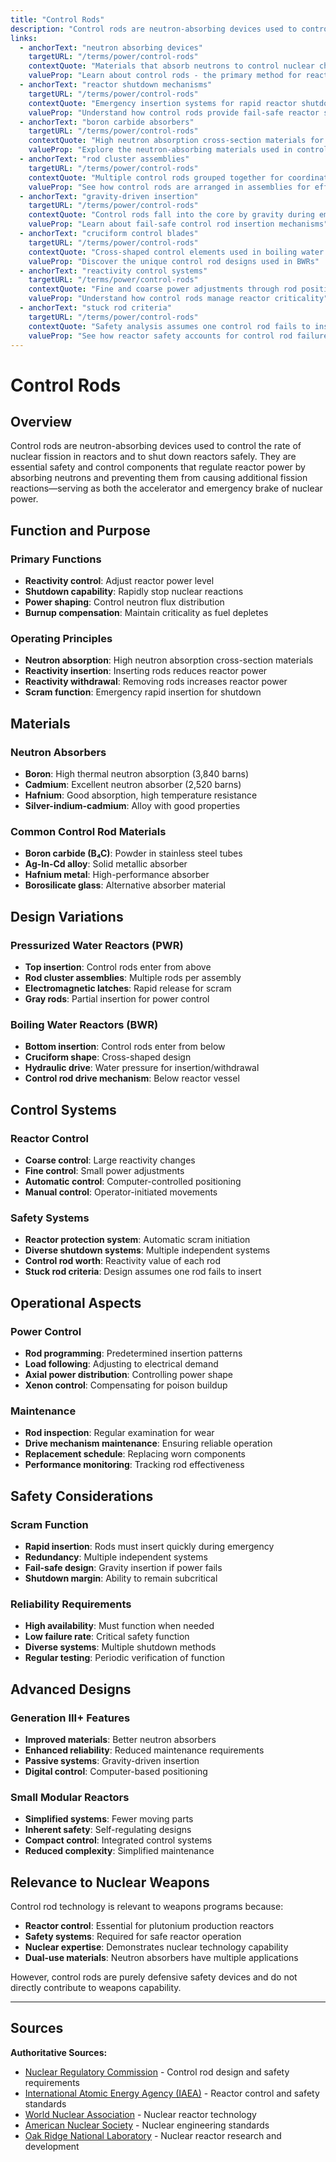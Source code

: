 ```yaml
---
title: "Control Rods"
description: "Control rods are neutron-absorbing devices used to control the rate of nuclear fission in reactors and to shut down reactors safely."
links:
  - anchorText: "neutron absorbing devices"
    targetURL: "/terms/power/control-rods"
    contextQuote: "Materials that absorb neutrons to control nuclear chain reactions"
    valueProp: "Learn about control rods - the primary method for reactor power control"
  - anchorText: "reactor shutdown mechanisms"
    targetURL: "/terms/power/control-rods"
    contextQuote: "Emergency insertion systems for rapid reactor shutdown"
    valueProp: "Understand how control rods provide fail-safe reactor shutdown capability"
  - anchorText: "boron carbide absorbers"
    targetURL: "/terms/power/control-rods"
    contextQuote: "High neutron absorption cross-section materials for reactor control"
    valueProp: "Explore the neutron-absorbing materials used in control rod construction"
  - anchorText: "rod cluster assemblies"
    targetURL: "/terms/power/control-rods"
    contextQuote: "Multiple control rods grouped together for coordinated movement"
    valueProp: "See how control rods are arranged in assemblies for effective reactor control"
  - anchorText: "gravity-driven insertion"
    targetURL: "/terms/power/control-rods"
    contextQuote: "Control rods fall into the core by gravity during emergency shutdown"
    valueProp: "Learn about fail-safe control rod insertion mechanisms"
  - anchorText: "cruciform control blades"
    targetURL: "/terms/power/control-rods"
    contextQuote: "Cross-shaped control elements used in boiling water reactors"
    valueProp: "Discover the unique control rod designs used in BWRs"
  - anchorText: "reactivity control systems"
    targetURL: "/terms/power/control-rods"
    contextQuote: "Fine and coarse power adjustments through rod positioning"
    valueProp: "Understand how control rods manage reactor criticality"
  - anchorText: "stuck rod criteria"
    targetURL: "/terms/power/control-rods"
    contextQuote: "Safety analysis assumes one control rod fails to insert"
    valueProp: "See how reactor safety accounts for control rod failures"
---
```


# Control Rods

## Overview

Control rods are neutron-absorbing devices used to control the rate of nuclear fission in reactors and to shut down reactors safely. They are essential safety and control components that regulate reactor power by absorbing neutrons and preventing them from causing additional fission reactions—serving as both the accelerator and emergency brake of nuclear power.

## Function and Purpose

### Primary Functions
- **Reactivity control**: Adjust reactor power level
- **Shutdown capability**: Rapidly stop nuclear reactions
- **Power shaping**: Control neutron flux distribution
- **Burnup compensation**: Maintain criticality as fuel depletes

### Operating Principles
- **Neutron absorption**: High neutron absorption cross-section materials
- **Reactivity insertion**: Inserting rods reduces reactor power
- **Reactivity withdrawal**: Removing rods increases reactor power
- **Scram function**: Emergency rapid insertion for shutdown

## Materials

### Neutron Absorbers
- **Boron**: High thermal neutron absorption (3,840 barns)
- **Cadmium**: Excellent neutron absorber (2,520 barns)
- **Hafnium**: Good absorption, high temperature resistance
- **Silver-indium-cadmium**: Alloy with good properties

### Common Control Rod Materials
- **Boron carbide (B₄C)**: Powder in stainless steel tubes
- **Ag-In-Cd alloy**: Solid metallic absorber
- **Hafnium metal**: High-performance absorber
- **Borosilicate glass**: Alternative absorber material

## Design Variations

### Pressurized Water Reactors (PWR)
- **Top insertion**: Control rods enter from above
- **Rod cluster assemblies**: Multiple rods per assembly
- **Electromagnetic latches**: Rapid release for scram
- **Gray rods**: Partial insertion for power control

### Boiling Water Reactors (BWR)
- **Bottom insertion**: Control rods enter from below
- **Cruciform shape**: Cross-shaped design
- **Hydraulic drive**: Water pressure for insertion/withdrawal
- **Control rod drive mechanism**: Below reactor vessel

## Control Systems

### Reactor Control
- **Coarse control**: Large reactivity changes
- **Fine control**: Small power adjustments
- **Automatic control**: Computer-controlled positioning
- **Manual control**: Operator-initiated movements

### Safety Systems
- **Reactor protection system**: Automatic scram initiation
- **Diverse shutdown systems**: Multiple independent systems
- **Control rod worth**: Reactivity value of each rod
- **Stuck rod criteria**: Design assumes one rod fails to insert

## Operational Aspects

### Power Control
- **Rod programming**: Predetermined insertion patterns
- **Load following**: Adjusting to electrical demand
- **Axial power distribution**: Controlling power shape
- **Xenon control**: Compensating for poison buildup

### Maintenance
- **Rod inspection**: Regular examination for wear
- **Drive mechanism maintenance**: Ensuring reliable operation
- **Replacement schedule**: Replacing worn components
- **Performance monitoring**: Tracking rod effectiveness

## Safety Considerations

### Scram Function
- **Rapid insertion**: Rods must insert quickly during emergency
- **Redundancy**: Multiple independent systems
- **Fail-safe design**: Gravity insertion if power fails
- **Shutdown margin**: Ability to remain subcritical

### Reliability Requirements
- **High availability**: Must function when needed
- **Low failure rate**: Critical safety function
- **Diverse systems**: Multiple shutdown methods
- **Regular testing**: Periodic verification of function

## Advanced Designs

### Generation III+ Features
- **Improved materials**: Better neutron absorbers
- **Enhanced reliability**: Reduced maintenance requirements
- **Passive systems**: Gravity-driven insertion
- **Digital control**: Computer-based positioning

### Small Modular Reactors
- **Simplified systems**: Fewer moving parts
- **Inherent safety**: Self-regulating designs
- **Compact control**: Integrated control systems
- **Reduced complexity**: Simplified maintenance

## Relevance to Nuclear Weapons

Control rod technology is relevant to weapons programs because:
- **Reactor control**: Essential for plutonium production reactors
- **Safety systems**: Required for safe reactor operation
- **Nuclear expertise**: Demonstrates nuclear technology capability
- **Dual-use materials**: Neutron absorbers have multiple applications

However, control rods are purely defensive safety devices and do not directly contribute to weapons capability.

---

## Sources

**Authoritative Sources:**

- [Nuclear Regulatory Commission](https://www.nrc.gov) - Control rod design and safety requirements
- [International Atomic Energy Agency (IAEA)](https://www.iaea.org) - Reactor control and safety standards
- [World Nuclear Association](https://www.world-nuclear.org) - Nuclear reactor technology
- [American Nuclear Society](https://www.ans.org) - Nuclear engineering standards
- [Oak Ridge National Laboratory](https://www.ornl.gov) - Nuclear reactor research and development